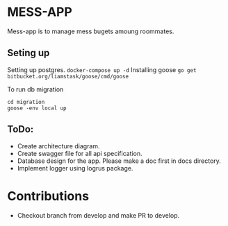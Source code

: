# MESS-APP
Mess-app is to manage mess bugets amoung roommates.

## Seting up
Setting up postgres.
```docker-compose up -d```
Installing goose
```go get bitbucket.org/liamstask/goose/cmd/goose```

To run db migration
```
cd migration
goose -env local up
```

## ToDo:
 - Create architecture diagram.
 - Create swagger file for all api specification.
 - Database design for the app. Please make a doc first in docs directory.
 - Implement logger using logrus package.

# Contributions
 - Checkout branch from develop and make PR to develop.
